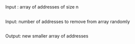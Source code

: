 ##
Input : array of addresses of size n
##
Input: number of addresses to remove from array randomly
##
Output: new smaller array of addresses